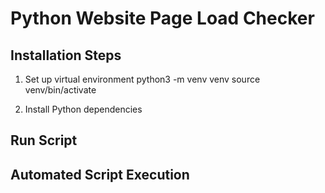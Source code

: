 # Python Website Page Load Checker

## Installation Steps
1. Set up virtual environment
python3 -m venv venv
source venv/bin/activate

2. Install Python dependencies

## Run Script

## Automated Script Execution 
